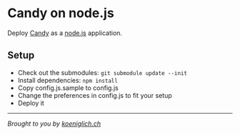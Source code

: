 # Candy on node.js

Deploy [Candy](http://candy-chat.github.com/candy/) as a [node.js](http://nodejs.org/) application.

## Setup

* Check out the submodules: `git submodule update --init`
* Install dependencies: `npm install`
* Copy config.js.sample to config.js
* Change the preferences in config.js to fit your setup
* Deploy it

---
_Brought to you by [koeniglich.ch](http://koeniglich.ch/ "Patrick is koeniglich")_